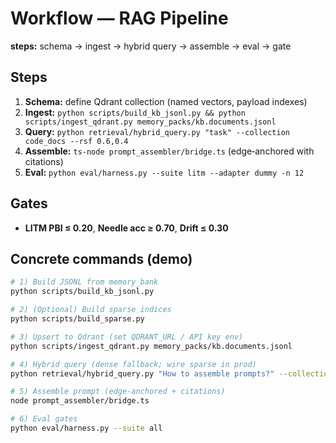 # Workflow — RAG Pipeline
**steps:** schema → ingest → hybrid query → assemble → eval → gate

## Steps
1. **Schema:** define Qdrant collection (named vectors, payload indexes)
2. **Ingest:** `python scripts/build_kb_jsonl.py && python scripts/ingest_qdrant.py memory_packs/kb.documents.jsonl`
3. **Query:** `python retrieval/hybrid_query.py "task" --collection code_docs --rsf 0.6,0.4`
4. **Assemble:** `ts-node prompt_assembler/bridge.ts` (edge‑anchored with citations)
5. **Eval:** `python eval/harness.py --suite litm --adapter dummy -n 12`

## Gates
- **LITM PBI ≤ 0.20**, **Needle acc ≥ 0.70**, **Drift ≤ 0.30**

## Concrete commands (demo)
```bash
# 1) Build JSONL from memory_bank
python scripts/build_kb_jsonl.py

# 2) (Optional) Build sparse indices
python scripts/build_sparse.py

# 3) Upsert to Qdrant (set QDRANT_URL / API key env)
python scripts/ingest_qdrant.py memory_packs/kb.documents.jsonl

# 4) Hybrid query (dense fallback; wire sparse in prod)
python retrieval/hybrid_query.py "How to assemble prompts?" --collection code_docs

# 5) Assemble prompt (edge‑anchored + citations)
node prompt_assembler/bridge.ts

# 6) Eval gates
python eval/harness.py --suite all
```
